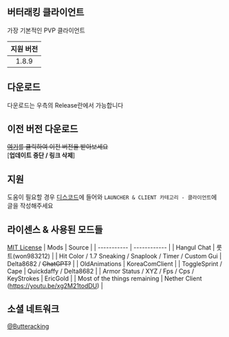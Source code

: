 ## 버터래킹 클라이언트
 가장 기본적인 PVP 클라이언트
 
| 지원 버전  |
|:-----:|
| 1.8.9 |

## 다운로드
 다운로드는 우측의 Release란에서 가능합니다

## 이전 버전 다운로드
 ~~[여기](https://kmw23.synology.me:5001/fsdownload/IiT6rR7ID/ButterackingClient)를 클릭하여 이전 버전을 받아보세요~~
 <br> [**업데이트 중단 / 링크 삭제**]

## 지원
 도움이 필요할 경우 [디스코드](https://discord.gg/BgH7XUreff)에 들어와 `LAUNCHER & CLIENT 카테고리 - 클라이언트`에 글을 작성해주세요

## 라이센스 & 사용된 모드들
[MIT License](https://github.com/ButterackingClient/ButterackingClient/blob/main/LICENSE)
| Mods        | Source       |
| ----------- | ------------ |
| Hangul Chat | 룻트(won983212) |
| Hit Color / 1.7 Sneaking / Snaplook / Timer / Custom Gui  | Delta8682 / ~~ChatGPT?~~ |
| OldAnimations | KoreaComClient | | ToggleSprint / Cape | Quickdaffy / Delta8682 | 
| Armor Status / XYZ / Fps / Cps / KeyStrokes | EricGold | 
| Most of the things remaining | Nether Client (https://youtu.be/xg2M21todDU) |

## 소셜 네트워크
<a href="https://www.youtube.com/@Butteracking">@Butteracking</a>
